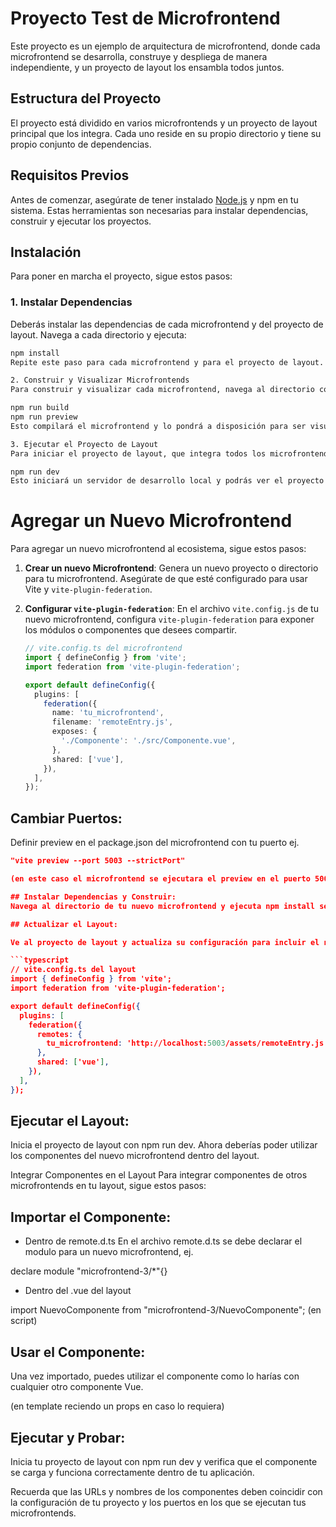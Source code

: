 # Proyecto Test de Microfrontend

Este proyecto es un ejemplo de arquitectura de microfrontend, donde cada microfrontend se desarrolla, construye y despliega de manera independiente, y un proyecto de layout los ensambla todos juntos.

## Estructura del Proyecto

El proyecto está dividido en varios microfrontends y un proyecto de layout principal que los integra. Cada uno reside en su propio directorio y tiene su propio conjunto de dependencias.

## Requisitos Previos

Antes de comenzar, asegúrate de tener instalado [Node.js](https://nodejs.org/) y npm en tu sistema. Estas herramientas son necesarias para instalar dependencias, construir y ejecutar los proyectos.

## Instalación

Para poner en marcha el proyecto, sigue estos pasos:

### 1. Instalar Dependencias

Deberás instalar las dependencias de cada microfrontend y del proyecto de layout. Navega a cada directorio y ejecuta:

```bash
npm install
Repite este paso para cada microfrontend y para el proyecto de layout.

2. Construir y Visualizar Microfrontends
Para construir y visualizar cada microfrontend, navega al directorio correspondiente y ejecuta:

npm run build
npm run preview
Esto compilará el microfrontend y lo pondrá a disposición para ser visualizado.

3. Ejecutar el Proyecto de Layout
Para iniciar el proyecto de layout, que integra todos los microfrontends, navega al directorio del layout y ejecuta:

npm run dev
Esto iniciará un servidor de desarrollo local y podrás ver el proyecto completo en acción.
```

# Agregar un Nuevo Microfrontend

Para agregar un nuevo microfrontend al ecosistema, sigue estos pasos:

1. **Crear un nuevo Microfrontend**: Genera un nuevo proyecto o directorio para tu microfrontend. Asegúrate de que esté configurado para usar Vite y `vite-plugin-federation`.

2. **Configurar `vite-plugin-federation`**: En el archivo `vite.config.js` de tu nuevo microfrontend, configura `vite-plugin-federation` para exponer los módulos o componentes que desees compartir.

   ```typescript
   // vite.config.ts del microfrontend
   import { defineConfig } from 'vite';
   import federation from 'vite-plugin-federation';

   export default defineConfig({
     plugins: [
       federation({
         name: 'tu_microfrontend',
         filename: 'remoteEntry.js',
         exposes: {
           './Componente': './src/Componente.vue',
         },
         shared: ['vue'],
       }),
     ],
   });

## Cambiar Puertos: 
Definir preview en el package.json del microfrontend con tu puerto ej.

```json
"vite preview --port 5003 --strictPort"

(en este caso el microfrontend se ejecutara el preview en el puerto 5003)

## Instalar Dependencias y Construir: 
Navega al directorio de tu nuevo microfrontend y ejecuta npm install seguido de npm run build y npm run preview

## Actualizar el Layout: 

Ve al proyecto de layout y actualiza su configuración para incluir el nuevo microfrontend. Esto generalmente implica actualizar el archivo vite.config.js para consumir el nuevo remoteEntry.js.

```typescript
// vite.config.ts del layout
import { defineConfig } from 'vite';
import federation from 'vite-plugin-federation';

export default defineConfig({
  plugins: [
    federation({
      remotes: {
        tu_microfrontend: 'http://localhost:5003/assets/remoteEntry.js',
      },
      shared: ['vue'],
    }),
  ],
});
```

## Ejecutar el Layout: 

Inicia el proyecto de layout con npm run dev. Ahora deberías poder utilizar los componentes del nuevo microfrontend dentro del layout.

Integrar Componentes en el Layout
Para integrar componentes de otros microfrontends en tu layout, sigue estos pasos:

## Importar el Componente:

- Dentro de remote.d.ts
En el archivo remote.d.ts se debe declarar el modulo para un nuevo microfrontend, ej.

declare module "microfrontend-3/*"{}

- Dentro del .vue del layout

import NuevoComponente from "microfrontend-3/NuevoComponente"; (en script)

## Usar el Componente: 

Una vez importado, puedes utilizar el componente como lo harías con cualquier otro componente Vue.

<NuevoComponente msg="Nuevo mensaje" /> (en template reciendo un props en caso lo requiera)

## Ejecutar y Probar: 

Inicia tu proyecto de layout con npm run dev y verifica que el componente se carga y funciona correctamente dentro de tu aplicación.

Recuerda que las URLs y nombres de los componentes deben coincidir con la configuración de tu proyecto y los puertos en los que se ejecutan tus microfrontends.